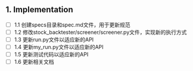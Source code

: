 ## 1. Implementation
- [ ] 1.1 创建specs目录和spec.md文件，用于更新规范
- [ ] 1.2 修改stock_backtester/screener/screener.py文件，实现新的执行方式
- [ ] 1.3 更新run.py文件以适应新的API
- [ ] 1.4 更新my_run.py文件以适应新的API
- [ ] 1.5 更新测试代码以适应新的API
- [ ] 1.6 更新相关文档